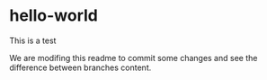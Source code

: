 # hello-world
This is a test

We are modifing this readme to commit some changes and see the difference between branches content.
